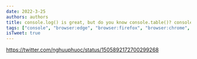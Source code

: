 ```yaml
---
date: 2022-3-25
authors: authors
title: console.log() is great, but do you know console.table()? console.group()? console.assert()?
tags: ["console", "browser:edge", "browser:firefox", "browser:chrome", "browser:safari"]
isTweet: true
---
```


https://twitter.com/nghuuphuoc/status/1505892172700299268
